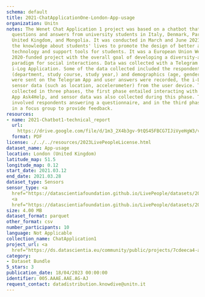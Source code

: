 ```yaml
---
schema: default
title: 2021-ChatApplicationOne-London-App-usage
organization: Unitn
notes: The Wenet Chat Application 1 project was based on a chatbot that collected
  questions and answers from university students in Italy, Denmark, Paraguay, the
  United Kingdom, and Mongolia. It was conducted in March and June 2021 to improve
  the knowledge about students' lives to promote the design of better and more targeted
  technology and support tools for students. It was a European Union WeNet Horizon
  2020-funded project with the overall goal of developing a diversity-aware, machine-mediated
  paradigm for social interactions. Data was collected with a Telegram App and the
  i-Log Application. Some of the data collected included the respondent's career information
  (department, study course, study year,) and demographics (age, gender'). Questions
  were sent on the Telegram App and user answers were recorded, the i-Log App recorded
  sensor data (such as location, accelerometer) from the user device. This data was
  collected in three phases, the first phase entailed interacting with the Telegram
  App Ask4Help, and sensor data was also collected during this phase. The second phase
  involved respondents answering a questionnaire, and in the third phase, they participated
  in a focus group to provide feedback.
resources:
- name: 2021-Chatbot1-technical_report
  url: 
    https://drive.google.com/file/d/1m3_2X4b3gv-9tQS45FBCG7IJiVyeHgW3/view?usp=sharing
  format: PDF
license: ./../../resources/2023LivePeopleLicense.html
dataset_name: App-usage
location: London (United Kingdom)
latitude_map: 51.5
longitude_map: 0.12
start_date: 2021.03.12
end_date: 2021.03.28
dataset_type: Sensors
sensor_type: <a 
  href="https://datascientiafoundation.github.io/LivePeople/datasets/2021-CH1-London-Application%20Event/">application</a>,
  <a 
  href="https://datascientiafoundation.github.io/LivePeople/datasets/2021-CH1-London-Notification%20Event/">notification</a>
size: 4.00 MB
dataset_format: parquet
other_format: csv
number_participants: 10
language: Not Applicable
collection_name: ChatApplication1
project_url: <a 
  href="https://ds.datascientia.eu/community/public/projects/7cdeeca4-a7be-4024-93c8-07e4cbea4851">https://ds.datascientia.eu/community/public/projects/7cdeeca4-a7be-4024-93c8-07e4cbea4851</a>
category:
- Dataset Bundle
5_stars: 3
publication_date: 18/04/2023 00:00:00
identifier: 005.AAAE.AAE.AG-AJ
request_contact: datadistribution.knowdive@unitn.it
---
```


